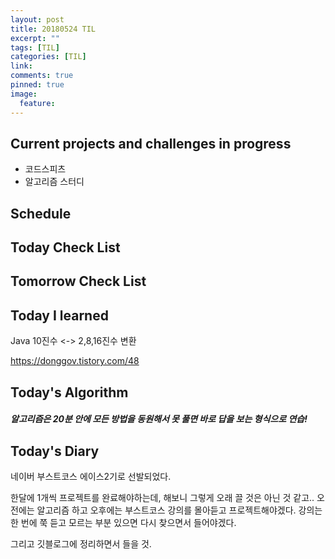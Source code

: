 ```yaml
---
layout: post
title: 20180524 TIL
excerpt: ""
tags: [TIL]
categories: [TIL]
link:
comments: true
pinned: true
image:
  feature:
---
```


## Current projects and challenges in progress

- 코드스피츠
- 알고리즘 스터디

## Schedule



## Today Check List



## Tomorrow Check List



## Today I learned



Java 10진수 <-> 2,8,16진수 변환

https://donggov.tistory.com/48



## Today's Algorithm

##### 알고리즘은 20분 안에 모든 방법을 동원해서 못 풀면 바로 답을 보는 형식으로 연습!



## Today's Diary

네이버 부스트코스 에이스2기로 선발되었다.

한달에 1개씩 프로젝트를 완료해야하는데, 해보니 그렇게 오래 끌 것은 아닌 것 같고.. 오전에는 알고리즘 하고 오후에는 부스트코스 강의를 몰아듣고 프로젝트해야겠다. 강의는 한 번에 쭉 듣고 모르는 부분 있으면 다시 찾으면서 들어야겠다.

그리고 깃블로그에 정리하면서 들을 것.